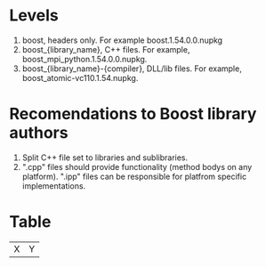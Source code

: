 # Levels

1. boost, headers only. For example boost.1.54.0.0.nupkg
2. boost_{library_name}, C++ files. For example, boost_mpi_python.1.54.0.0.nupkg.
3. boost_{library_name}-{compiler}, DLL/lib files. For example, boost_atomic-vc110.1.54.nupkg.

# Recomendations to Boost library authors

1. Split C++ file set to libraries and sublibraries. 
2. ".cpp" files should provide functionality (method bodys on any platform). ".ipp" files can be responsible for platfrom specific implementations.

# Table

<table>
  <tr>
    <td>X</td><td>Y</td>
  </tr>
</table>